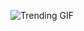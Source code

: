 
<!-- GIF_SECTION -->
![Trending GIF](https://media0.giphy.com/media/v1.Y2lkPThiYjIxNzcyeGRyNDRxMDFqeWIzanF0MHV5ZnAxdjVxcnRlcDI1aXV0eDc2OXR6MyZlcD12MV9naWZzX3NlYXJjaCZjdD1n/Dh5q0sShxgp13DwrvG/giphy.gif)
<!-- END_GIF_SECTION -->

